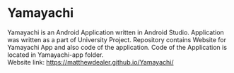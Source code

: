 # Yamayachi
Yamayachi is an Android Application written in Android Studio. 
Application was written as a part of University Project.
Repository contains Website for Yamayachi App and also code of the application.
Code of the Application is located in Yamayachi-app folder.<br/>
Website link: https://matthewdealer.github.io/Yamayachi/
